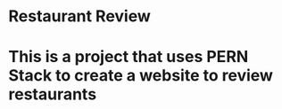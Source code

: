 # Restaurant Review
# This is a project that uses PERN Stack to create a website to review restaurants
